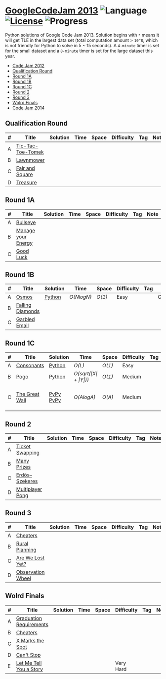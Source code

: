# [GoogleCodeJam 2013](https://codingcompetitions.withgoogle.com/codejam/archive/2013) ![Language](https://img.shields.io/badge/language-Python-orange.svg) [![License](https://img.shields.io/badge/license-MIT-blue.svg)](./LICENSE) ![Progress](https://img.shields.io/badge/progress-4%20%2F%2026-ff69b4.svg)

Python solutions of Google Code Jam 2013. Solution begins with `*` means it will get TLE in the largest data set (total computation amount > `10^8`, which is not friendly for Python to solve in 5 ~ 15 seconds). A `4-minute` timer is set for the small dataset and a `8-minute` timer is set for the large dataset this year.

* [Code Jam 2012](https://github.com/kamyu104/GoogleCodeJam-2012)
* [Qualification Round](https://github.com/kamyu104/GoogleCodeJam-2013#qualification-round)
* [Round 1A](https://github.com/kamyu104/GoogleCodeJam-2013#round-1a)
* [Round 1B](https://github.com/kamyu104/GoogleCodeJam-2013#round-1b)
* [Round 1C](https://github.com/kamyu104/GoogleCodeJam-2013#round-1c)
* [Round 2](https://github.com/kamyu104/GoogleCodeJam-2013#round-2)
* [Round 3](https://github.com/kamyu104/GoogleCodeJam-2013#round-3)
* [Wolrd Finals](https://github.com/kamyu104/GoogleCodeJam-2013#world-finals)
* [Code Jam 2014](https://github.com/kamyu104/GoogleCodeJam-2014)

## Qualification Round
| # | Title | Solution | Time | Space | Difficulty | Tag | Note |
|---| ----- | -------- | ---- | ----- | ---------- | --- | ---- |
|A| [Tic-Tac-Toe-Tomek](https://code.google.com/codejam/contest/2270488/dashboard#s=p0)| | | | | | |
|B| [Lawnmower](https://code.google.com/codejam/contest/2270488/dashboard#s=p1)| | | | | | |
|C| [Fair and Square](https://code.google.com/codejam/contest/2270488/dashboard#s=p2)| | | | | | |
|D| [Treasure](https://code.google.com/codejam/contest/2270488/dashboard#s=p3)| | | | | | |

## Round 1A
| # | Title | Solution | Time | Space | Difficulty | Tag | Note |
|---| ----- | -------- | ---- | ----- | ---------- | --- | ---- |
|A| [Bullseye](https://code.google.com/codejam/contest/2418487/dashboard#s=p0)| | | | | | |
|B| [Manage your Energy](https://code.google.com/codejam/contest/2418487/dashboard#s=p1)| | | | | | |
|C| [Good Luck](https://code.google.com/codejam/contest/2418487/dashboard#s=p2)| | | | | | |

## Round 1B
| # | Title | Solution | Time | Space | Difficulty | Tag | Note |
|---| ----- | -------- | ---- | ----- | ---------- | --- | ---- |
|A| [Osmos](https://code.google.com/codejam/contest/2434486/dashboard#s=p0)| [Python](./Round%201C/consonants.py) | _O(NlogN)_ | _O(1)_ | Easy | | Greedy |
|B| [Falling Diamonds](https://code.google.com/codejam/contest/2434486/dashboard#s=p1)| | | | | | |
|C| [Garbled Email](https://code.google.com/codejam/contest/2434486/dashboard#s=p2)| | | | | | |

## Round 1C
| # | Title | Solution | Time | Space | Difficulty | Tag | Note |
|---| ----- | -------- | ---- | ----- | ---------- | --- | ---- |
|A| [Consonants](https://code.google.com/codejam/contest/2437488/dashboard#s=p0)| [Python](./Round%201C/consonants.py) | _O(L)_ | _O(1)_ | Easy | | Math |
|B| [Pogo](https://code.google.com/codejam/contest/2437488/dashboard#s=p1)| [Python](./Round%201C/pogo.py) | _O(sqrt(\|X\| + \|Y\|))_ | _O(1)_ | Medium | | Greedy |
|C| [The Great Wall](https://code.google.com/codejam/contest/2437488/dashboard#s=p2)| [PyPy](./Round%201C/the_great_wall.py) [PyPy](./Round%201C/the_great_wall2.py) | _O(AlogA)_ | _O(A)_ | Medium | | Coordinate Compression, Segment Tree |

## Round 2
| # | Title | Solution | Time | Space | Difficulty | Tag | Note |
|---| ----- | -------- | ---- | ----- | ---------- | --- | ---- |
|A| [Ticket Swapping](https://code.google.com/codejam/contest/2442487/dashboard#s=p0)| | | | | | |
|B| [Many Prizes](https://code.google.com/codejam/contest/2442487/dashboard#s=p1)| | | | | | |
|C| [Erdős–Szekeres](https://code.google.com/codejam/contest/2442487/dashboard#s=p2)| | | | | | |
|D| [Multiplayer Pong](https://code.google.com/codejam/contest/2442487/dashboard#s=p3)| | | | | | |

## Round 3
| # | Title | Solution | Time | Space | Difficulty | Tag | Note |
|---| ----- | -------- | ---- | ----- | ---------- | --- | ---- |
|A| [Cheaters](https://code.google.com/codejam/contest/2433487/dashboard#s=p0)| | | | | | |
|B| [Rural Planning](https://code.google.com/codejam/contest/2433487/dashboard#s=p1)| | | | | | |
|C| [Are We Lost Yet?](https://code.google.com/codejam/contest/2433487/dashboard#s=p2)| | | | | | |
|D| [Observation Wheel](https://code.google.com/codejam/contest/2433487/dashboard#s=p3)| | | | | | |

## Wolrd Finals
| # | Title | Solution | Time | Space | Difficulty | Tag | Note |
|---| ----- | -------- | ---- | ----- | ---------- | --- | ---- |
|A| [Graduation Requirements](https://code.google.com/codejam/contest/2437491/dashboard#s=p0)| | | | | | |
|B| [Cheaters](https://code.google.com/codejam/contest/2437491/dashboard#s=p1)| | | | | | |
|C| [X Marks the Spot](https://code.google.com/codejam/contest/2437491/dashboard#s=p2)| | | | | | |
|D| [Can't Stop](https://code.google.com/codejam/contest/2437491/dashboard#s=p3)| | | | | | |
|E| [Let Me Tell You a Story](https://code.google.com/codejam/contest/2437491/dashboard#s=p4)|||| Very Hard | | |
